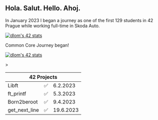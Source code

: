 <h2>Hola. Salut. Hello. Ahoj.</h2>
<p>In January 2023 I began a journey as one of the first 129 students in 42 Prague while working full-time in Skoda Auto.</p>
<p><a href="https://github.com/JaeSeoKim/badge42"><img src="https://badge42.vercel.app/api/v2/cldfo3ybd02010fl41k2aj9pc/stats?cursusId=9&coalitionId=287" alt="dlom's 42 stats" /></a></p>
<p>Common Core Journey began!</p>
</p><a href="https://github.com/JaeSeoKim/badge42"><img src="https://badge42.vercel.app/api/v2/cldfo3ybd02010fl41k2aj9pc/stats?cursusId=21&coalitionId=undefined" alt="dlom's 42 stats" /></a></p>

<table>
    <thead>
        <tr>
            <th colspan="3">42 Projects</th>
        </tr>
    </thead>
    <tbody>
        >
      <tr>
            <td>Libft</td>
            <td>&#9989;</td>
            <td>6.2.2023</td>
      </tr>
      <tr>
            <td>ft_printf</td>
            <td>&#9989;</td>
            <td>5.3.2023</td>
      </tr>
      <tr>
            <td>Born2beroot</td>
            <td>&#9989;</td>
            <td>9.4.2023</td>
      </tr>
              <tr>
            <td>get_next_line</td>
            <td>&#9989;</td>
            <td>19.6.2023</td>
      </tr>
</table>
